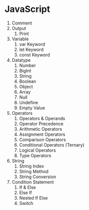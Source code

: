 # JavaScript

1. Comment
2. Output
   1. Print
3. Variable
   1. var Keyword
   2. let Keyword
   3. const Keyword
4. Datatype
   1. Number
   2. BigInt
   3. String
   4. Boolean
   5. Object
   6. Array
   7. Null
   8. Undefine
   9. Empty Value
5. Operators
   1. Operators & Operands
   2. Operator Precedence
   3. Arithmetic Operators
   4. Assignment Operators
   5. Comparison Operators
   6. Conditional Operators (Ternary)
   7. Logical Operators
   8. Type Operators
6. String
   1. String Index
   2. String Method
   3. String Conversion
7. Condition Statement
   1. If & Else 
   2. Else If
   3. Nested If Else
   4. Switch
